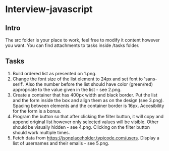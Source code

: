 # Interview-javascript

## Intro

The src folder is your place to work, feel free to modify it content however you want. You can find attachments to tasks inside /tasks folder.

## Tasks

1. Build ordered list as presented on 1.png.
2. Change the font size of the list element to 24px and set font to 'sans-serif'. Also the number before the list should have color (green/red) appropriate to the value given in the list - see 2.png.
3. Create a container that has 400px width and black border. Put the list and the form inside the box and align them as on the design (see 3.png). Spacing between elements and the container border is 16px. Accesibility for the form is a bonus.
4. Program the button so that after clicking the filter button, it will copy and append original list however only selected values will be visible. Other should be visually hidden - see 4.png. Clicking on the filter button should work multiple times.
5. Fetch data from https://jsonplaceholder.typicode.com/users. Display a list of usernames and their emails - see 5.png.